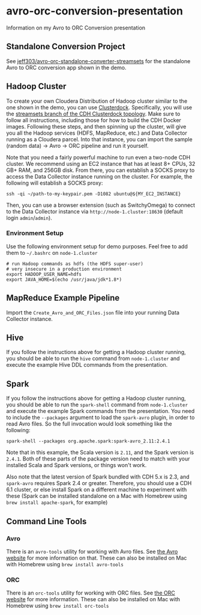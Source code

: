 # avro-orc-conversion-presentation
Information on my Avro to ORC Conversion presentation

## Standalone Conversion Project

See
[jeff303/avro-orc-standalone-converter-streamsets](https://github.com/jeff303/avro-orc-standalone-converter-streamsets)
for the standalone Avro to ORC conversion app shown in the demo.

## Hadoop Cluster

To create your own Cloudera Distribution of Hadoop cluster similar to the one shown in the demo, you can use
[Clusterdock](https://clusterdock.readthedocs.io/en/latest/).  Specifically, you will use the
[streamsets branch of the CDH Clusterdock topology](https://github.com/clusterdock/topology_cdh/tree/streamsets).  Make
sure to follow all instructions, including those for how to build the CDH Docker images.  Following these steps,
and then spinning up the cluster, will give you all the Hadoop services (HDFS, MapReduce, etc.) and Data Collector
running as a Cloudera parcel.  Into that instance, you can import the sample (random data) -> Avro -> ORC pipeline
and run it yourself.

Note that you need a fairly powerful machine to run even a two-node CDH cluster.  We recommend using an EC2
instance that has at least 8+ CPUs, 32 GB+ RAM, and 256GB disk.  From there, you can establish a SOCKS proxy
to access the Data Collector instance running on the cluster.  For example, the following will establish a SOCKS
proxy:

`ssh -qi ~/path-to-my-keypair.pem -D1082 ubuntu@${MY_EC2_INSTANCE}`

Then, you can use a browser extension (such as SwitchyOmega) to connect to the Data Collector instance via
`http://node-1.cluster:18630` (default login `admin`/`admin`).

### Environment Setup
Use the following environment setup for demo purposes.  Feel free to add them to `~/.bashrc` on `node-1.cluster`

```
# run Hadoop commands as hdfs (the HDFS super-user)
# very insecure in a production environment
export HADOOP_USER_NAME=hdfs
export JAVA_HOME=$(echo /usr/java/jdk*1.8*)
```

## MapReduce Example Pipeline

Import the `Create_Avro_and_ORC_Files.json` file into your running Data Collector instance.

## Hive

If you follow the instructions above for getting a Hadoop cluster running, you should be able to run the `hive` command
from `node-1.cluster` and execute the example Hive DDL commands from the presentation.

## Spark

If you follow the instructions above for getting a Hadoop cluster running, you should be able to run the `spark-shell`
command from `node-1.cluster` and execute the example Spark commands from the presentation.  You need to include the
`--packages` argument to load the `spark-avro` plugin, in order to read Avro files.  So the full invocation would
look something like the following:

`spark-shell --packages org.apache.spark:spark-avro_2.11:2.4.1`

Note that in this example, the Scala version is `2.11`, and the Spark version is `2.4.1`.  Both of these parts of the
package version need to match with your installed Scala and Spark versions, or things won't work.

Also note that the latest version of Spark bundled with CDH 5.x is 2.3, and `spark-avro` requires Spark 2.4 or greater.
Therefore, you should use a CDH 6.1 cluster, or else install Spark on a different machine to experiment with these
(Spark can be installed standalone on a Mac with Homebrew using `brew install apache-spark`, for example)

## Command Line Tools

### Avro

There is an `avro-tools` utility for working with Avro files.  See
[the Avro website](https://avro.apache.org/docs/1.8.2/gettingstartedjava.html) for more information on that.  These
can also be installed on Mac with Homebrew using `brew install avro-tools`

### ORC

There is an `orc-tools` utility for working with ORC files.  See
[the ORC website](https://orc.apache.org/docs/java-tools.html) for more information.  These can also be installed on Mac
with Homebrew using `brew install orc-tools`
